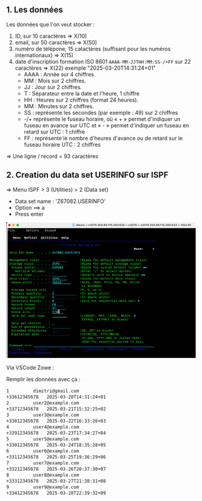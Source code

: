 ## 1. Les données 

Les données que l'on veut stocker : 

1. ID, sur 10 caractères => X(10)
2. email, sur 50 caractères => X(50)
3. numéro de télépone, 15 catactères (suffisant pour les numéros internationaux) => X(15)
4. date d'inscription formation ISO 8601 ```AAAA-MM-JJTHH:MM:SS-/+FF``` sur 22 caractères => X(22) exemple "2025-03-20T14:31:24+01"
    - AAAA : Année sur 4 chiffres.
    - MM : Mois sur 2 chiffres.
    - JJ : Jour sur 2 chiffres.
    - T : Séparateur entre la date et l'heure, 1 chiffre
    - HH : Heures sur 2 chiffres (format 24 heures).
    - MM : Minutes sur 2 chiffres.
    - SS : représente les secondes (par exemple : 49) sur 2 chiffres
    - -/+ représente le fuseau horaire, où « + » permet d'indiquer un fuseau en avance sur UTC et « - » permet d'indiquer un fuseau en retard sur UTC : 1 chiffre
    - FF : représente le nombre d'heures d'avance ou de retard sur le fuseau horaire UTC : 2 chiffres


=> Une ligne / record = 93 caractères


##  2. Creation du data set USERINFO sur ISPF

=> Menu ISPF > 3 (Utilities) > 2 (Data set)
- Data set name : 'Z67082.USERINFO'
- Option ==> a 
- Press enter

<img src="5_string_date/2025-03-20-14.33.50.png"/>

Via VSCode Zowe : 

Remplir les données avec ça : 
```
1         dimitri@gmail.com                                 +33612345678   2025-03-20T14:31:24+01
2         user2@example.com                                 +33712345678   2025-03-21T15:32:25+02
3         user3@example.com                                 +33812345678   2025-03-22T16:33:26+03
4         user4@example.com                                 +33912345678   2025-03-23T17:34:27+04
5         user5@example.com                                 +33012345678   2025-03-24T18:35:28+05
6         user6@example.com                                 +33112345678   2025-03-25T19:36:29+06
7         user7@example.com                                 +33212345678   2025-03-26T20:37:30+07
8         user8@example.com                                 +33312345678   2025-03-27T21:38:31+08
9         user9@example.com                                 +33412345678   2025-03-28T22:39:32+09
```



